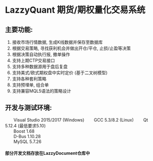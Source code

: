 # LazzyQuant 期货/期权量化交易系统

## 主要功能:
1. 接收市场行情数据, 生成K线数据并保存至数据库  
2. 根据交易策略, 寻找获利机会并做出开仓/平仓, 止损/止盈等决策  
3. 根据决策自动执行报, 撤单操作  
4. 支持上期CTP交易接口  
5. 支持多种数据源用于盘后复盘  
6. 支持美式/欧式期权盘中实时定价 (基于二叉树模型)  
7. 支持各种套利策略  
8. 支持预埋单, 组合单  
9. 支持兼容MQL5语法的策略设计  

## 开发与测试环境:
&emsp;&emsp;Visual Studio 2015/2017 (Windows)
&emsp;&emsp;GCC 5.3/8.2 (Linux)
&emsp;&emsp;Qt 5.12.4 (最低要求5.10)  
&emsp;&emsp;Boost 1.68  
&emsp;&emsp;D-Bus 1.10.28  
&emsp;&emsp;MySQL 5.7.26  

#### 部分开发文档存放在LazzyDocument仓库中  
